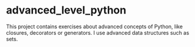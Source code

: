 # advanced_level_python
This project contains exercises about advanced concepts of Python, like closures, decorators or generators.
I use advanced data structures such as sets.